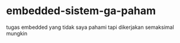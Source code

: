 # embedded-sistem-ga-paham
tugas embedded yang tidak saya pahami tapi dikerjakan semaksimal mungkin
